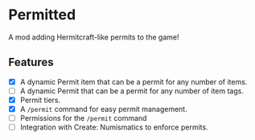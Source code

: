 # Permitted

A mod adding Hermitcraft-like permits to the game!

## Features

- [x] A dynamic Permit item that can be a permit for any number of items.
- [ ] A dynamic Permit that can be a permit for any number of item tags.
- [x] Permit tiers.
- [x] A `/permit` command for easy permit management.
- [ ] Permissions for the `/permit` command
- [ ] Integration with Create: Numismatics to enforce permits.
